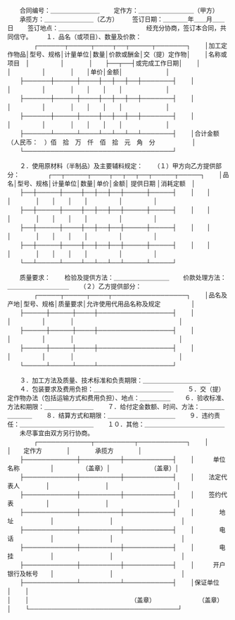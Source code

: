 
 



　　合同编号：＿＿＿＿＿＿＿＿
　　定作方：＿＿＿＿＿＿＿＿＿（甲方）
　　承揽方：＿＿＿＿＿＿＿＿（乙方）
　　签订日期：＿＿＿＿年＿＿月＿＿日
　　签订地点：＿＿＿＿＿＿＿＿＿＿　　
　　经充分协商，签订本合同，共同信守。
　　１．品名（或项目）、数量及价款：
　　
　　┌──────┬─────┬────┬──┬─────┬───────┐
　　│加工定作物品│型号、规格│计量单位│数量│价款或酬金│交（提）定作物│
　　│名称或项目　│　　　　　│　　　　│　　├──┬──┤或完成工作日期│
　　│　　　　　　│　　　　　│　　　　│　　│单价│金额│　　　　　　　│
　　├──────┼─────┼────┼──┼──┼──┼───────┤
　　│　　　　　　│　　　　　│　　　　│　　│　　│　　│　　　　　　　│
　　├──────┼─────┼────┼──┼──┼──┼───────┤
　　│　　　　　　│　　　　　│　　　　│　　│　　│　　│　　　　　　　│
　　├──────┼─────┼────┼──┼──┼──┼───────┤
　　│　　　　　　│　　　　　│　　　　│　　│　　│　　│　　　　　　　│
　　├──────┴─────┴────┴──┴──┴──┴───────┤
　　│合计金额（人民币：　）佰　拾　万　仟　佰　拾　元　角　分　　　　　　│
　　└──────────────────────────────────┘
　　

　　２．使用原材料（半制品）及主要辅料规定：
　　（１）甲方向乙方提供部分：
　　
　　┌──┬─────┬────┬──┬──┬──┬─────┬─────┐
　　│品名│型号、规格│计量单位│数量│单价│金额│ 提供日期 │消耗定额　│
　　├──┼─────┼────┼──┼──┼──┼─────┼─────┤
　　│　　│　　　　　│　　　　│　　│　　│　　│　　　　　│　　　　　│
　　├──┼─────┼────┼──┼──┼──┼─────┼─────┤
　　│　　│　　　　　│　　　　│　　│　　│　　│　　　　　│　　　　　│
　　├──┼─────┼────┼──┼──┼──┼─────┼─────┤
　　│　　│　　　　　│　　　　│　　│　　│　　│　　　　　│　　　　　│
　　├──┼─────┼────┼──┼──┼──┼─────┼─────┤
　　│　　│　　　　　│　　　　│　　│　　│　　│　　　　　│　　　　　│
　　└──┴─────┴────┴──┴──┴──┴─────┴─────┘
　　

　　质量要求：
　　检验及提供方法：＿＿＿＿＿＿＿＿＿
　　价款处理方法：＿＿＿＿＿＿＿＿＿＿
　　（２）乙方提供部分：
　　
　　┌─────┬─────┬────┬─────────────────┐
　　│品名及产地│型号、规格│质量要求│允许使用代用品名称及规定　　　　　│
　　├─────┼─────┼────┼─────────────────┤
　　│　　　　　│　　　　　│　　　　│　　　　　　　　　　　　　　　　　│
　　├─────┼─────┼────┼─────────────────┤
　　│　　　　　│　　　　　│　　　　│　　　　　　　　　　　　　　　　　│
　　├─────┼─────┼────┼─────────────────┤
　　│　　　　　│　　　　　│　　　　│　　　　　　　　　　　　　　　　　│
　　└─────┴─────┴────┴─────────────────┘
　　

　　３．加工方法及质量、技术标准和负责期限：＿＿＿＿＿＿＿＿＿＿＿
　　４．包装要求及费用负担：＿＿＿＿＿＿＿＿＿＿＿＿＿
　　５．交（提）定作物办法（包括运输方式和费用负担）、地点：＿＿＿＿＿
　　６．验收标准、方法和期限：＿＿＿＿＿＿＿＿
　　７．给付定金数额、时间、方法：＿＿＿＿＿＿＿＿
　　８．结算方式和期限：＿＿＿＿＿＿＿＿＿＿＿
　　９．违约责任：＿＿＿＿＿＿＿＿＿＿＿＿
　　１０．其他：＿＿＿＿＿＿＿＿＿＿＿＿＿
　　未尽事宜由双方另行协商。
　　
　　┌────────────┬─────────┬───────────┐
　　│　　　　　　　　　　　　│　　定作方　　　　│　　　　承揽方　　　　│
　　├────────────┼─────────┼───────────┤
　　│　　　单位名称　　　　　│　　　　　（盖章）│　　　　　　　（盖章）│
　　├────────────┼─────────┼───────────┤
　　│　　 法定代表人　　　　 │　　　　　　　　　│　　　　　　　　　　　│
　　├────────────┼─────────┼───────────┤
　　│　　 签约代表　　　　　 │　　　　　　　　　│　　　　　　　　　　　│
　　├────────────┼─────────┼───────────┤
　　│　　　　地址　　　　　　│　　　　　　　　　│　　　　　　　　　　　│
　　├────────────┼─────────┼───────────┤
　　│　　　　电话　　　　　　│　　　　　　　　　│　　　　　　　　　　　│
　　├────────────┼─────────┼───────────┤
　　│　　　　电挂　　　　　　│　　　　　　　　　│　　　　　　　　　　　│
　　├────────────┼─────────┼───────────┤
　　│　　　开户银行及帐号　　│　　　　　　　　　│　　　　　　　　　　　│
　　├────────────┴─────────┴───────────┤
　　│保证单位　　　　　　　　　　　　　　　　　　　　　　　　　　　　　　│
　　│　　　　　　　　　　　　　　　　　　　　　　　　　　　　　　　　　　│
　　│　　　　　　　　　　　　　　　　　（盖章）　　　　　　　　（盖章）　│
　　└──────────────────────────────────┘
　　

 


 

 
 
 
 
 
  


  
 

  


  


  
 
 
 
 

